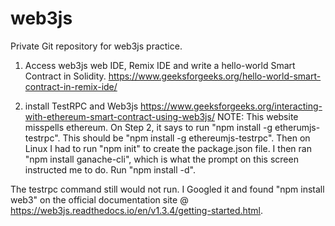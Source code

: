 # web3js
Private Git repository for web3js practice.

1.  Access web3js web IDE, Remix IDE and write a hello-world Smart Contract in Solidity.
https://www.geeksforgeeks.org/hello-world-smart-contract-in-remix-ide/

2.  install TestRPC and Web3js
https://www.geeksforgeeks.org/interacting-with-ethereum-smart-contract-using-web3js/
NOTE: This website misspells ethereum.  On Step 2, it says to run "npm install -g etherumjs-testrpc".  This should be "npm install -g ethereumjs-testrpc".  Then on Linux I had to run "npm init" to create the package.json file.  I then ran "npm install ganache-cli", which is what the prompt on this screen instructed me to do.  Run "npm install -d".

The testrpc command still would not run.  I Googled it and found "npm install web3" on the official documentation site @ https://web3js.readthedocs.io/en/v1.3.4/getting-started.html.
